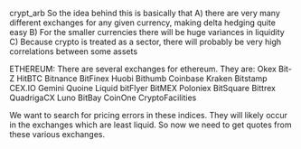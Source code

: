 crypt_arb
So the idea behind this is basically that 
A) there are very many different exchanges for any given currency, making delta hedging quite easy
B) For the smaller currencies there will be huge variances in liquidity
C) Because crypto is treated as a sector, there will probably be very high correlations between some assets

ETHEREUM:
There are several exchanges for ethereum. They are:
Okex
Bit-Z
HitBTC
Bitnance
BitFinex
Huobi
Bithumb
Coinbase
Kraken
Bitstamp
CEX.IO
Gemini
Quoine
Liquid
bitFlyer
BitMEX
Poloniex
BitSquare
Bittrex
QuadrigaCX
Luno
BitBay
CoinOne
CryptoFacilities

We want to search for pricing errors in these indices. They will likely occur in the exchanges which are least liquid. So now we need to get quotes from these various exchanges.